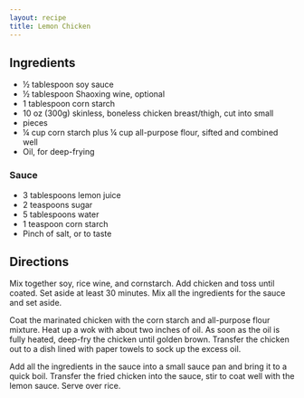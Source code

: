 ```yaml
---
layout: recipe
title: Lemon Chicken
---
```


## Ingredients

* ½ tablespoon soy sauce
* ½ tablespoon Shaoxing wine, optional
* 1 tablespoon corn starch
* 10 oz (300g) skinless, boneless chicken breast/thigh, cut into small
* pieces
* ¼ cup corn starch plus ¼ cup all-purpose flour, sifted and combined well
* Oil, for deep-frying

### Sauce

* 3 tablespoons lemon juice
* 2 teaspoons sugar
* 5 tablespoons water
* 1 teaspoon corn starch
* Pinch of salt, or to taste

## Directions

Mix together soy, rice wine, and cornstarch. Add chicken and toss until
coated. Set aside at least 30 minutes. Mix all the ingredients for the
sauce and set aside.

Coat the marinated chicken with the corn starch and all-purpose flour
mixture. Heat up a wok with about two inches of oil. As soon as the oil
is fully heated, deep-fry the chicken until golden brown. Transfer the
chicken out to a dish lined with paper towels to sock up the excess oil.

Add all the ingredients in the sauce into a small sauce pan and bring it
to a quick boil. Transfer the fried chicken into the sauce, stir to coat
well with the lemon sauce. Serve over rice.
